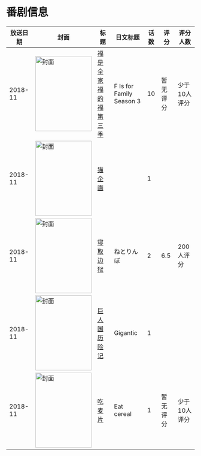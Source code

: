 # 番剧信息

|放送日期|封面|标题|日文标题|话数|评分|评分人数|
|---|---|---|---|---|---|---|
|2018-11|<img src="//lain.bgm.tv/pic/cover/c/13/36/288833_2KFV9.jpg" alt="封面" style="width:150px;height:200px;object-fit:cover;">|[福是全家福的福 第三季](https://bangumi.tv/subject/288833)|F Is for Family Season 3|10|暂无评分|少于10人评分|
|2018-11|<img src="//lain.bgm.tv/pic/cover/c/b6/8d/429805_OOTUt.jpg" alt="封面" style="width:150px;height:200px;object-fit:cover;">|[猫企画](https://bangumi.tv/subject/429805)||1|||
|2018-11|<img src="/img/no_icon_subject.png" alt="封面" style="width:150px;height:200px;object-fit:cover;">|[寝取边狱](https://bangumi.tv/subject/270587)|ねとりんぼ|2|6.5|200人评分|
|2018-11|<img src="//lain.bgm.tv/pic/cover/c/63/d7/194396_XBX7Q.jpg" alt="封面" style="width:150px;height:200px;object-fit:cover;">|[巨人国历险记](https://bangumi.tv/subject/194396)|Gigantic|1|||
|2018-11|<img src="//lain.bgm.tv/pic/cover/c/46/9f/534670_888hr.jpg" alt="封面" style="width:150px;height:200px;object-fit:cover;">|[吃麦片](https://bangumi.tv/subject/534670)|Eat cereal|1|暂无评分|少于10人评分|
